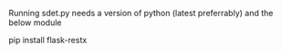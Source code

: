 Running sdet.py needs a version of python (latest preferrably) and the below module

pip install flask-restx


